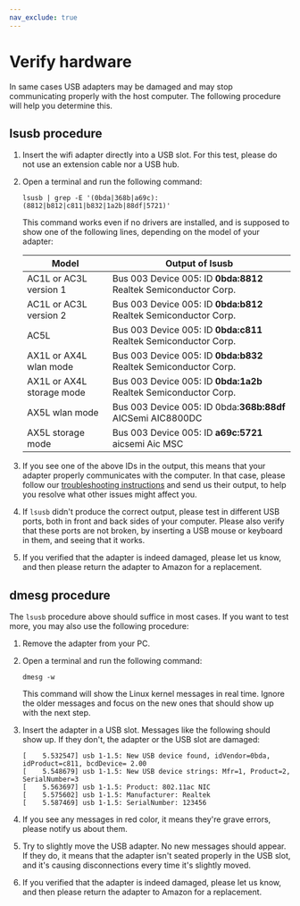 ```yaml
---
nav_exclude: true
---
```


# Verify hardware

In same cases USB adapters may be damaged and may stop communicating properly
with the host computer. The following procedure will help you determine this.

## lsusb procedure

1. Insert the wifi adapter directly into a USB slot. For this test, please do
   not use an extension cable nor a USB hub.

2. Open a terminal and run the following command:

    ```shell
    lsusb | grep -E '(0bda|368b|a69c):(8812|b812|c811|b832|1a2b|88df|5721)'
    ```

   This command works even if no drivers are installed, and is supposed to show
   one of the following lines, depending on the model of your adapter:

   | Model | Output of lsusb |
   | ----- | --------------- |
   | AC1L or AC3L version 1 | Bus 003 Device 005: ID **0bda:8812** Realtek Semiconductor Corp. |
   | AC1L or AC3L version 2 | Bus 003 Device 005: ID **0bda:b812** Realtek Semiconductor Corp. |
   | AC5L | Bus 003 Device 005: ID **0bda:c811** Realtek Semiconductor Corp. |
   | AX1L or AX4L wlan mode | Bus 003 Device 005: ID **0bda:b832** Realtek Semiconductor Corp. |
   | AX1L or AX4L storage mode | Bus 003 Device 005: ID **0bda:1a2b** Realtek Semiconductor Corp. |
   | AX5L wlan mode | Bus 003 Device 005: ID 0bda:**368b:88df** AICSemi AIC8800DC |
   | AX5L storage mode | Bus 003 Device 005: ID **a69c:5721** aicsemi Aic MSC |

3. If you see one of the above IDs in the output, this means that your adapter
   properly communicates with the computer. In that case, please follow our
   [troubleshooting instructions](../../troubleshooting/) and send us their
   output, to help you resolve what other issues might affect you.

4. If `lsusb` didn't produce the correct output, please test in different USB
   ports, both in front and back sides of your computer. Please also verify
   that these ports are not broken, by inserting a USB mouse or keyboard in
   them, and seeing that it works.

5. If you verified that the adapter is indeed damaged, please let us know, and
   then please return the adapter to Amazon for a replacement.

## dmesg procedure

The `lsusb` procedure above should suffice in most cases. If you want to test
more, you may also use the following procedure:

1. Remove the adapter from your PC.

2. Open a terminal and run the following command:

   ```shell
   dmesg -w
   ```

   This command will show the Linux kernel messages in real time. Ignore the
   older messages and focus on the new ones that should show up with the next
   step.

3. Insert the adapter in a USB slot. Messages like the following should show
   up. If they don't, the adapter or the USB slot are damaged:

   ```shell
   [    5.532547] usb 1-1.5: New USB device found, idVendor=0bda, idProduct=c811, bcdDevice= 2.00
   [    5.548679] usb 1-1.5: New USB device strings: Mfr=1, Product=2, SerialNumber=3
   [    5.563697] usb 1-1.5: Product: 802.11ac NIC
   [    5.575602] usb 1-1.5: Manufacturer: Realtek
   [    5.587469] usb 1-1.5: SerialNumber: 123456
   ```

4. If you see any messages in red color, it means they're grave errors, please
   notify us about them.

5. Try to slightly move the USB adapter. No new messages should appear. If they
   do, it means that the adapter isn't seated properly in the USB slot, and
   it's causing disconnections every time it's slightly moved.

6. If you verified that the adapter is indeed damaged, please let us know, and
   then please return the adapter to Amazon for a replacement.

